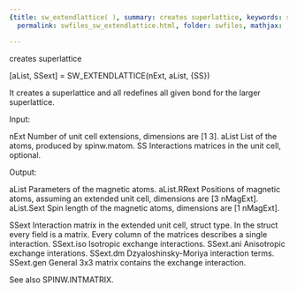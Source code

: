 ```yaml
---
{title: sw_extendlattice( ), summary: creates superlattice, keywords: sample, sidebar: sw_sidebar,
  permalink: swfiles_sw_extendlattice.html, folder: swfiles, mathjax: 'true'}

---
```

creates superlattice
 
[aList, SSext] = SW_EXTENDLATTICE(nExt, aList, {SS})
 
It creates a superlattice and all redefines all given bond for the larger
superlattice.
 
Input:
 
nExt          Number of unit cell extensions, dimensions are [1 3].
aList         List of the atoms, produced by spinw.matom.
SS            Interactions matrices in the unit cell, optional.
 
Output:
 
aList         Parameters of the magnetic atoms.
aList.RRext   Positions of magnetic atoms, assuming an extended unit
              cell, dimensions are [3 nMagExt].
aList.Sext    Spin length of the magnetic atoms, dimensions are
              [1 nMagExt].
 
SSext         Interaction matrix in the extended unit cell, struct type.
              In the struct every field is a matrix. Every column of the
              matrices describes a single interaction.
SSext.iso     Isotropic exchange interactions.
SSext.ani     Anisotropic exchange interations.
SSext.dm      Dzyaloshinsky-Moriya interaction terms.
SSext.gen     General 3x3 matrix contains the exchange interaction.
 
See also SPINW.INTMATRIX.
 
